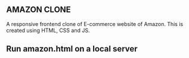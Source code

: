 ## AMAZON CLONE 

A responsive frontend clone of E-commerce website of Amazon. This is created using HTML, CSS and JS.


## Run amazon.html on a local server



